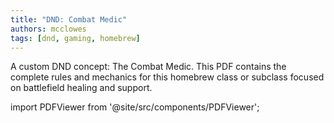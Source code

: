 ```yaml
---
title: "DND: Combat Medic"
authors: mcclowes
tags: [dnd, gaming, homebrew]
---
```


A custom DND concept: The Combat Medic. This PDF contains the complete rules and mechanics for this homebrew class or subclass focused on battlefield healing and support.

<!--truncate-->

import PDFViewer from '@site/src/components/PDFViewer';

<PDFViewer 
  src="/pdf/dnd/combat-medic.pdf"
  title="DND Combat Medic PDF"
  height="700px"
  showDownload={true}
/> 